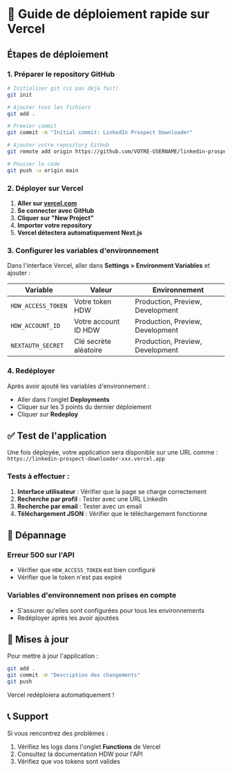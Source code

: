 # 🚀 Guide de déploiement rapide sur Vercel

## Étapes de déploiement

### 1. Préparer le repository GitHub

```bash
# Initialiser git (si pas déjà fait)
git init

# Ajouter tous les fichiers
git add .

# Premier commit
git commit -m "Initial commit: LinkedIn Prospect Downloader"

# Ajouter votre repository GitHub
git remote add origin https://github.com/VOTRE-USERNAME/linkedin-prospect-downloader.git

# Pousser le code
git push -u origin main
```

### 2. Déployer sur Vercel

1. **Aller sur [vercel.com](https://vercel.com)**
2. **Se connecter avec GitHub**
3. **Cliquer sur "New Project"**
4. **Importer votre repository**
5. **Vercel détectera automatiquement Next.js**

### 3. Configurer les variables d'environnement

Dans l'interface Vercel, aller dans **Settings > Environment Variables** et ajouter :

| Variable | Valeur | Environnement |
|----------|--------|---------------|
| `HDW_ACCESS_TOKEN` | Votre token HDW | Production, Preview, Development |
| `HDW_ACCOUNT_ID` | Votre account ID HDW | Production, Preview, Development |
| `NEXTAUTH_SECRET` | Clé secrète aléatoire | Production, Preview, Development |

### 4. Redéployer

Après avoir ajouté les variables d'environnement :
- Aller dans l'onglet **Deployments**
- Cliquer sur les 3 points du dernier déploiement
- Cliquer sur **Redeploy**

## ✅ Test de l'application

Une fois déployée, votre application sera disponible sur une URL comme :
`https://linkedin-prospect-downloader-xxx.vercel.app`

### Tests à effectuer :

1. **Interface utilisateur** : Vérifier que la page se charge correctement
2. **Recherche par profil** : Tester avec une URL LinkedIn
3. **Recherche par email** : Tester avec un email
4. **Téléchargement JSON** : Vérifier que le téléchargement fonctionne

## 🔧 Dépannage

### Erreur 500 sur l'API
- Vérifier que `HDW_ACCESS_TOKEN` est bien configuré
- Vérifier que le token n'est pas expiré

### Variables d'environnement non prises en compte
- S'assurer qu'elles sont configurées pour tous les environnements
- Redéployer après les avoir ajoutées

## 🔄 Mises à jour

Pour mettre à jour l'application :
```bash
git add .
git commit -m "Description des changements"
git push
```

Vercel redéploiera automatiquement !

## 📞 Support

Si vous rencontrez des problèmes :
1. Vérifiez les logs dans l'onglet **Functions** de Vercel
2. Consultez la documentation HDW pour l'API
3. Vérifiez que vos tokens sont valides
